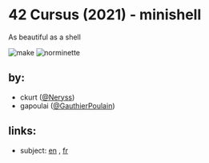 # 42 Cursus (2021) - minishell

As beautiful as a shell

![make](https://github.com/gauthierpoulain/minishell/workflows/make/badge.svg)
![norminette](https://github.com/gauthierpoulain/minishell/workflows/norminette/badge.svg)

## by:

- ckurt
  ([@Neryss](https://github.com/Neryss))
- gapoulai
  ([@GauthierPoulain](https://github.com/GauthierPoulain))

## links:

- subject:
  [en](https://cdn.intra.42.fr/pdf/pdf/22551/en.subject.pdf)
  ,
  [fr](https://cdn.intra.42.fr/pdf/pdf/22552/fr.subject.pdf)
